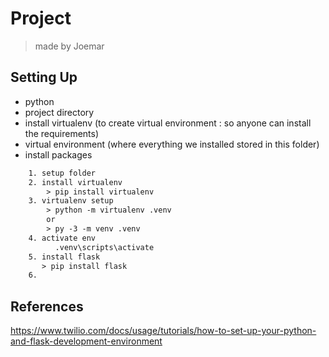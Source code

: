# Project

> made by Joemar

## Setting Up

- python
- project directory
- install virtualenv (to create virtual environment : so anyone can install the requirements)
- virtual environment (where everything we installed stored in this folder)
- install packages

```txt
    1. setup folder
    2. install virtualenv
        > pip install virtualenv
    3. virtualenv setup
        > python -m virtualenv .venv
        or
        > py -3 -m venv .venv
    4. activate env
          .venv\scripts\activate
    5. install flask
       > pip install flask
    6. 
```

## References

<https://www.twilio.com/docs/usage/tutorials/how-to-set-up-your-python-and-flask-development-environment>
